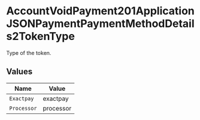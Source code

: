 # AccountVoidPayment201ApplicationJSONPaymentPaymentMethodDetails2TokenType

Type of the token.


## Values

| Name        | Value       |
| ----------- | ----------- |
| `Exactpay`  | exactpay    |
| `Processor` | processor   |